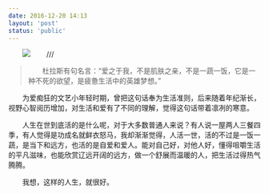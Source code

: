 ```yaml
---
date: 2016-12-20 14:13
layout: 'post'
status: 'public'
---
```

![](https://inz.oss-cn-beijing.aliyuncs.com/Images/Pixabay/cloud-5055011.jpg)
/// <audio src="https://inz.oss-cn-beijing.aliyuncs.com/Audios/128kbit/%E4%B9%94%E6%A5%9A%E7%86%99%20-%20%E5%BD%A9%E8%99%B9.mp3" autoplay loop></audio>

> 杜拉斯有句名言：“爱之于我，不是肌肤之亲，不是一蔬一饭，它是一种不死的欲望，是疲惫生活中的英雄梦想。”

<html>
<head>
<style type="text/css">
 p {text-indent: 2em;}
</style>
</head>

<body>
<p>为爱痴狂的文艺小年轻时期，曾把这句话奉为生活准则，后来随着年纪渐长，视野心智阅历增加，对生活和爱有了不同的理解，觉得这句话带着凛冽的寒意。</p>
<p>人生在世到底活的是什么呢，对于大多数普通人来说？有人说一屋两人三餐四季，有人觉得是功成名就鲜衣怒马，我却渐渐觉得，人活一世，活的不过是一饭一蔬，是当下和远方，也活的是自爱和爱人。能对自己好，对他人好，懂得咀嚼生活的平凡滋味，也能欣赏辽远开阔的远方，做一个舒展而温暖的人，把生活过得热气腾腾。</p>
<p>我想，这样的人生，就很好。</p>
</body>
</html>
